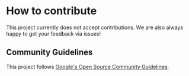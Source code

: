 # How to contribute

This project currently does not accept contributions. We are also always happy to get your feedback via issues!

## Community Guidelines

This project follows
[Google's Open Source Community Guidelines](https://opensource.google/conduct/).
